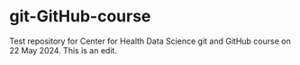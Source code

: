 # git-GitHub-course
Test repository for Center for Health Data Science git and GitHub course on 22 May 2024. This is an edit.
